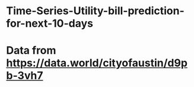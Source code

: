 # Time-Series-Utility-bill-prediction-for-next-10-days

# Data from https://data.world/cityofaustin/d9pb-3vh7
